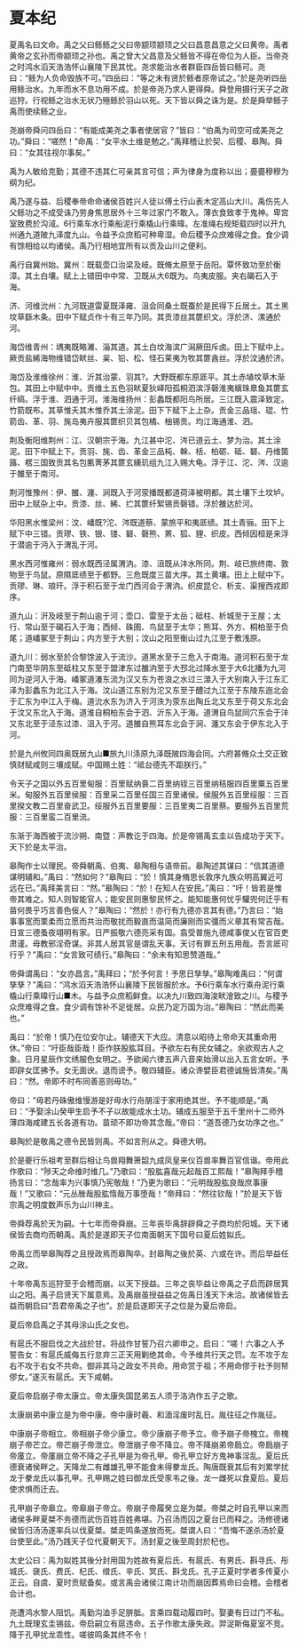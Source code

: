 # 夏本纪

夏禹名曰文命。禹之父曰鲧鲧之父曰帝颛顼颛顼之父曰昌意昌意之父曰黄帝。禹者黄帝之玄孙而帝颛顼之孙也。禹之曾大父昌意及父鲧皆不得在帝位为人臣。当帝尧之时鸿水滔天浩浩怀山襄陵下民其忧。尧求能治水者群臣四岳皆曰鲧可。尧曰：“鲧为人负命毁族不可。”四岳曰：“等之未有贤於鲧者原帝试之。”於是尧听四岳用鲧治水。九年而水不息功用不成。於是帝尧乃求人更得舜。舜登用摄行天子之政巡狩。行视鲧之治水无状乃殛鲧於羽山以死。天下皆以舜之诛为是。於是舜举鲧子禹而使续鲧之业。

尧崩帝舜问四岳曰：“有能成美尧之事者使居官？”皆曰：“伯禹为司空可成美尧之功。”舜曰：“嗟然！”命禹：“女平水土维是勉之。”禹拜稽让於契、后稷、皋陶。舜曰：“女其往视尔事矣。”

禹为人敏给克勤；其德不违其仁可亲其言可信；声为律身为度称以出；亹亹穆穆为纲为纪。

禹乃遂与益、后稷奉帝命命诸侯百姓兴人徒以傅土行山表木定高山大川。禹伤先人父鲧功之不成受诛乃劳身焦思居外十三年过家门不敢入。薄衣食致孝于鬼神。卑宫室致费於沟淢。6行乘车水行乘船泥行乘橇山行乘暐。左准绳右规矩载四时以开九州通九道陂九泽度九山。令益予众庶稻可种卑湿。命后稷予众庶难得之食。食少调有馀相给以均诸侯。禹乃行相地宜所有以贡及山川之便利。

禹行自冀州始。冀州：既载壶口治梁及岐。既脩太原至于岳阳。覃怀致功至於衡漳。其土白壤。赋上上错田中中常、卫既从大6既为。鸟夷皮服。夹右碣石入于海。

济、河维沇州：九河既道雷夏既泽雍、沮会同桑土既蚕於是民得下丘居土。其土黑坟草繇木条。田中下赋贞作十有三年乃同。其贡漆丝其篚织文。浮於济、漯通於河。

海岱维青州：堣夷既略濰、淄其道。其土白坟海滨广潟厥田斥卤。田上下赋中上。厥贡盐絺海物维错岱畎丝、枲、铅、松、怪石莱夷为牧其篚酓丝。浮於汶通於济。

海岱及淮维徐州：淮、沂其治蒙、羽其?。大野既都东原厎平。其土赤埴坟草木渐包。其田上中赋中中。贡维土五色羽畎夏狄峄阳孤桐泗滨浮磬淮夷蠙珠臮鱼其篚玄纤缟。浮于淮、泗通于河。淮海维扬州：彭蠡既都阳鸟所居。三江既入震泽致定。竹箭既布。其草惟夭其木惟乔其土涂泥。田下下赋下上上杂。贡金三品瑶、琨、竹箭齿、革、羽、旄岛夷卉服其篚织贝其包橘、柚锡贡。均江海通淮、泗。

荆及衡阳维荆州：江、汉朝宗于海。九江甚中沱、涔已道云土、梦为治。其土涂泥。田下中赋上下。贡羽、旄、齿、革金三品杶、榦、栝、柏砺、砥、砮、丹维箘簬、楛三国致贡其名包匭菁茅其篚玄纁玑组九江入赐大龟。浮于江、沱、涔、汉逾于雒至于南河。

荆河惟豫州：伊、雒、瀍、涧既入于河荥播既都道荷泽被明都。其土壤下土坟垆。田中上赋杂上中。贡漆、丝、絺、纻其篚纤絮锡贡磬错。浮於雒达於河。

华阳黑水惟梁州：汶、嶓既?沱、涔既道蔡、蒙旅平和夷厎绩。其土青骊。田下上赋下中三错。贡璆、铁、银、镂、砮、磬熊、罴、狐、貍、织皮。西倾因桓是来浮于潜逾于沔入于渭乱于河。

黑水西河惟雍州：弱水既西泾属渭汭。漆、沮既从沣水所同。荆、岐已旅终南、敦物至于鸟鼠。原隰厎绩至于都野。三危既度三苗大序。其土黄壤。田上上赋中下。贡璆、琳、琅玕。浮于积石至于龙门西河会于渭汭。织皮昆仑、析支、渠搜西戎即序。

道九山：汧及岐至于荆山逾于河；壶口、雷至于太岳；砥柱、析城至于王屋；太行、常山至于碣石入于海；西倾、硃圉、鸟鼠至于太华；熊耳、外方、桐柏至于负尾；道嶓冢至于荆山；内方至于大别；汶山之阳至衡山过九江至于敷浅原。

道九川：弱水至於合黎馀波入于流沙。道黑水至于三危入于南海。道河积石至于龙门南至华阴东至砥柱又东至于盟津东过雒汭至于大邳北过降水至于大6北播为九河同为逆河入于海。嶓冢道瀁东流为汉又东为苍浪之水过三澨入于大别南入于江东汇泽为彭蠡东为北江入于海。汶山道江东别为沱又东至于醴过九江至于东陵东迤北会于汇东为中江入于梅。道沇水东为济入于河泆为荥东出陶丘北又东至于荷又东北会于汶又东北入于海。道淮自桐柏东会于泗、沂东入于海。道渭自鸟鼠同穴东会于沣又东北至于泾东过漆、沮入于河。道雒自熊耳东北会于涧、瀍又东会于伊东北入于河。

於是九州攸同四奥既居九山■旅九川涤原九泽既陂四海会同。六府甚脩众土交正致慎财赋咸则三壤成赋。中国赐土姓：“祗台德先不距朕行。”

令天子之国以外五百里甸服：百里赋纳裛二百里纳铚三百里纳秸服四百里粟五百里米。甸服外五百里侯服：百里采二百里任国三百里诸侯。侯服外五百里绥服：三百里揆文教二百里奋武卫。绥服外五百里要服：三百里夷二百里蔡。要服外五百里荒服：三百里蛮二百里流。

东渐于海西被于流沙朔、南暨：声教讫于四海。於是帝锡禹玄圭以告成功于天下。天下於是太平治。

皋陶作士以理民。帝舜朝禹、伯夷、皋陶相与语帝前。皋陶述其谋曰：“信其道德谋明辅和。”禹曰：“然如何？”皋陶曰：“於！慎其身脩思长敦序九族众明高翼近可远在已。”禹拜美言曰：“然。”皋陶曰：“於！在知人在安民。”禹曰：“吁！皆若是惟帝其难之。知人则智能官人；能安民则惠黎民怀之。能知能惠何忧乎驩兜何迁乎有苗何畏乎巧言善色佞人？”皋陶曰：“然於！亦行有九德亦言其有德。”乃言曰：“始事事宽而栗柔而立愿而共治而敬扰而毅直而温简而廉刚而实彊而义章其有常吉哉。日宣三德蚤夜翊明有家。日严振敬六德亮采有国。翕受普施九德咸事俊乂在官百吏肃谨。毋教邪淫奇谋。非其人居其官是谓乱天事。天讨有罪五刑五用哉。吾言厎可行乎？”禹曰：“女言致可绩行。”皋陶曰：“余未有知思赞道哉。”

帝舜谓禹曰：“女亦昌言。”禹拜曰；“於予何言！予思日孳孳。”皋陶难禹曰：“何谓孳孳？”禹曰：“鸿水滔天浩浩怀山襄陵下民皆服於水。予6行乘车水行乘舟泥行乘橇山行乘暐行山■木。与益予众庶稻鲜食。以决九川致四海浚畎澮致之川。与稷予众庶难得之食。食少调有馀补不足徙居。众民乃定万国为治。”皋陶曰：“然此而美也。”

禹曰：“於帝！慎乃在位安尔止。辅德天下大应。清意以昭待上帝命天其重命用休。”帝曰：“吁臣哉臣哉！臣作朕股肱耳目。予欲左右有民女辅之。余欲观古人之象。日月星辰作文绣服色女明之。予欲闻六律五声八音来始滑以出入五言女听。予即辟女匡拂予。女无面谀。退而谤予。敬四辅臣。诸众谗嬖臣君德诚施皆清矣。”禹曰：“然。帝即不时布同善恶则毋功。”

帝曰：“毋若丹硃傲维慢游是好毋水行舟朋淫于家用绝其世。予不能顺是。”禹曰：“予娶涂山癸甲生启予不子以故能成水土功。辅成五服至于五千里州十二师外薄四海咸建五长各道有功。苗顽不即功帝其念哉。”帝曰：“道吾德乃女功序之也。”

皋陶於是敬禹之德令民皆则禹。不如言刑从之。舜德大明。

於是夔行乐祖考至群后相让鸟兽翔舞箫韶九成凤皇来仪百兽率舞百官信谐。帝用此作歌曰：“陟天之命维时维几。”乃歌曰：“股肱喜哉元起哉百工熙哉！”皋陶拜手稽扬言曰：“念哉率为兴事慎乃宪敬哉！”乃更为歌曰：“元明哉股肱良哉庶事康哉！”又歌曰：“元丛脞哉股肱惰哉万事堕哉！”帝拜曰：“然往钦哉！”於是天下皆宗禹之明度数声乐为山川神主。

帝舜荐禹於天为嗣。十七年而帝舜崩。三年丧毕禹辞辟舜之子商均於阳城。天下诸侯皆去商均而朝禹。禹於是遂即天子位南面朝天下国号曰夏后姓姒氏。

帝禹立而举皋陶荐之且授政焉而皋陶卒。封皋陶之後於英、六或在许。而后举益任之政。

十年帝禹东巡狩至于会稽而崩。以天下授益。三年之丧毕益让帝禹之子启而辟居箕山之阳。禹子启贤天下属意焉。及禹崩虽授益益之佐禹日浅天下未洽。故诸侯皆去益而朝启曰“吾君帝禹之子也”。於是启遂即天子之位是为夏后帝启。

夏后帝启禹之子其母涂山氏之女也。

有扈氏不服启伐之大战於甘。将战作甘誓乃召六卿申之。启曰：“嗟！六事之人予誓告女：有扈氏威侮五行怠弃三正天用剿绝其命。今予维共行天之罚。左不攻于左右不攻于右女不共命。御非其马之政女不共命。用命赏于祖；不用命僇于社予则帑僇女。”遂灭有扈氏。天下咸朝。

夏后帝启崩子帝太康立。帝太康失国昆弟五人须于洛汭作五子之歌。

太康崩弟中康立是为帝中康。帝中康时羲、和湎淫废时乱日。胤往征之作胤征。

中康崩子帝相立。帝相崩子帝少康立。帝少康崩子帝予立。帝予崩子帝槐立。帝槐崩子帝芒立。帝芒崩子帝泄立。帝泄崩子帝不降立。帝不降崩弟帝扃立。帝扃崩子帝廑立。帝廑崩立帝不降之子孔甲是为帝孔甲。帝孔甲立好方鬼神事淫乱。夏后氏德衰诸侯畔之。天降龙二有雌雄孔甲不能食未得豢龙氏。陶唐既衰其后有刘累学扰龙于豢龙氏以事孔甲。孔甲赐之姓曰御龙氏受豕韦之後。龙一雌死以食夏后。夏后使求惧而迁去。

孔甲崩子帝皋立。帝皋崩子帝立。帝崩子帝履癸立是为桀。帝桀之时自孔甲以来而诸侯多畔夏桀不务德而武伤百姓百姓弗堪。乃召汤而囚之夏台已而释之。汤修德诸侯皆归汤汤遂率兵以伐夏桀。桀走鸣条遂放而死。桀谓人曰：“吾悔不遂杀汤於夏台使至此。”汤乃践天子位代夏朝天下。汤封夏之後至周封於杞也。

太史公曰：禹为姒姓其後分封用国为姓故有夏后氏、有扈氏、有男氏、斟寻氏、彤城氏、襃氏、费氏、杞氏、缯氏、辛氏、冥氏、斟戈氏。孔子正夏时学者多传夏小正云。自虞、夏时贡赋备矣。或言禹会诸侯江南计功而崩因葬焉命曰会稽。会稽者会计也。

尧遭鸿水黎人阻饥。禹勤沟洫手足胼胝。言乘四载动履四时。娶妻有日过门不私。九土既理玄圭锡兹。帝启嗣立有扈违命。五子作歌太康失政。羿浞斯侮夏室不竞。降于孔甲扰龙乖性。嗟彼鸣条其终不令！

